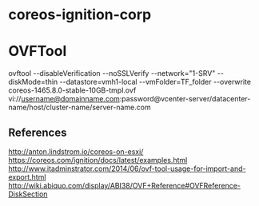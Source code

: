 # coreos-ignition-corp

# OVFTool

ovftool --disableVerification --noSSLVerify --network="1-SRV" --diskMode=thin --datastore=vmh1-local --vmFolder=TF_folder --overwrite coreos-1465.8.0-stable-10GB-tmpl.ovf vi://username@domainname.com:password@vcenter-server/datacenter-name/host/cluster-name/server-name.com

## References

http://anton.lindstrom.io/coreos-on-esxi/
https://coreos.com/ignition/docs/latest/examples.html
http://www.itadminstrator.com/2014/06/ovf-tool-usage-for-import-and-export.html
http://wiki.abiquo.com/display/ABI38/OVF+Reference#OVFReference-DiskSection